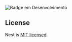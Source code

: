 ![Badge em Desenvolvimento](http://img.shields.io/static/v1?label=STATUS&message=EM%20DESENVOLVIMENTO&color=GREEN&style=for-the-badge)
<br/>
## License

Nest is [MIT licensed](https://github.com/nestjs/nest/blob/master/LICENSE).
